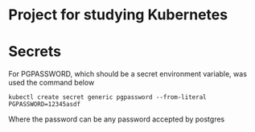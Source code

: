 # Project for studying Kubernetes

# Secrets
For PGPASSWORD, which should be a secret environment variable, was used the command below

```kubectl create secret generic pgpassword --from-literal PGPASSWORD=12345asdf```

Where the password can be any password accepted by postgres